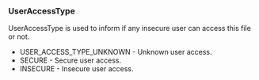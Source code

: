 ### UserAccessType
UserAccessType is used to inform if any insecure user can
 access this file or not.

- USER_ACCESS_TYPE_UNKNOWN - Unknown user access.
- SECURE - Secure user access.
- INSECURE - Insecure user access.
